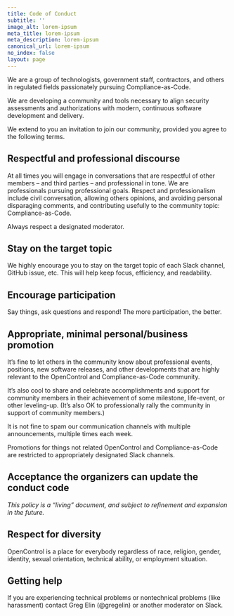 ```yaml
---
title: Code of Conduct
subtitle: ''
image_alt: lorem-ipsum
meta_title: lorem-ipsum
meta_description: lorem-ipsum
canonical_url: lorem-ipsum
no_index: false
layout: page
---
```

We are a group of technologists, government staff, contractors, and others in regulated fields passionately pursuing Compliance-as-Code.

We are developing a community and tools necessary to align security assessments and authorizations with modern, continuous software development and delivery.

We extend to you an invitation to join our community, provided you agree to the following terms.

## Respectful and professional discourse

At all times you will engage in conversations that are respectful of other members – and third parties – and professional in tone. We are professionals pursuing professional goals. Respect and professionalism include civil conversation, allowing others opinions, and avoiding personal disparaging comments, and contributing usefully to the community topic: Compliance-as-Code.

Always respect a designated moderator.

## Stay on the target topic

We highly encourage you to stay on the target topic of each Slack channel, GitHub issue, etc. This will help keep focus, efficiency, and readability.

## Encourage participation

Say things, ask questions and respond! The more participation, the better.

## Appropriate, minimal personal/business promotion

It’s fine to let others in the community know about professional events, positions, new software releases, and other developments that are highly relevant to the OpenControl and Compliance-as-Code community.

It’s also cool to share and celebrate accomplishments and support for community members in their achievement of some milestone, life-event, or other leveling-up. (It’s also OK to professionally rally the community in support of community members.)

It is not fine to spam our communication channels with multiple announcements, multiple times each week.

Promotions for things not related OpenControl and Compliance-as-Code are restricted to appropriately designated Slack channels.

## Acceptance the organizers can update the conduct code

*This policy is a “living” document, and subject to refinement and expansion in the future.*

## Respect for diversity

OpenControl is a place for everybody regardless of race, religion, gender, identity, sexual orientation, technical ability, or employment situation.

## Getting help

If you are experiencing technical problems or nontechnical problems (like harassment) contact Greg Elin (@gregelin) or another moderator on Slack.
